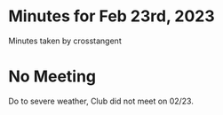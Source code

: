 # Minutes for Feb 23rd, 2023

Minutes taken by crosstangent

# No Meeting

Do to severe weather, Club did not meet on 02/23.